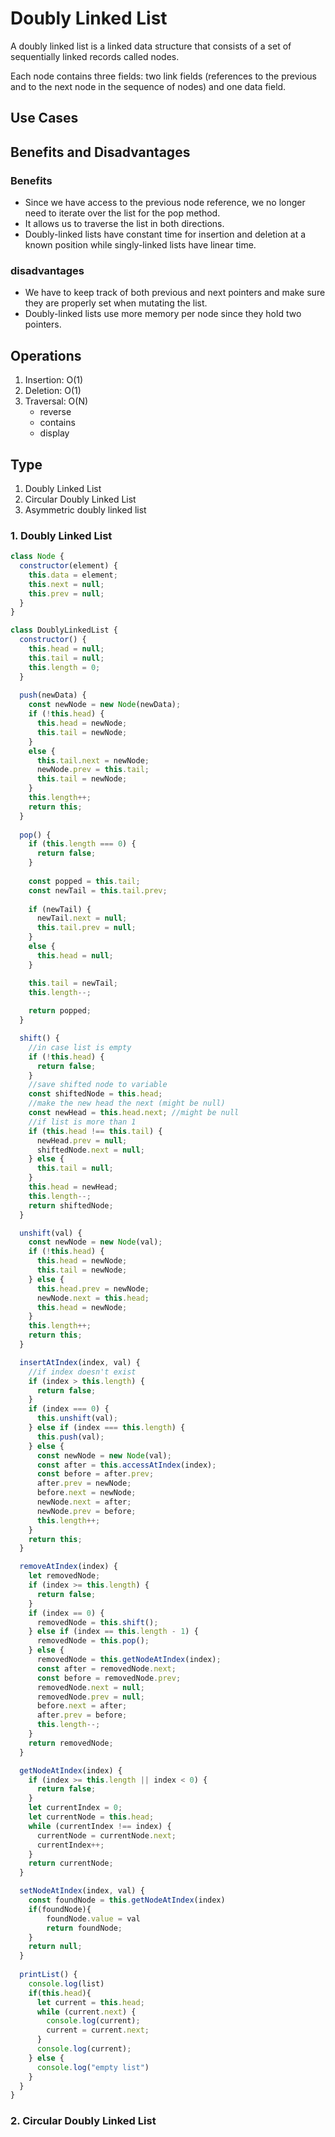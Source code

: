 # Doubly Linked List
A doubly linked list is a linked data structure that consists of a set of sequentially linked records called nodes.

Each node contains three fields: two link fields (references to the previous and to the next node in the sequence of nodes) and one data field.

## Use Cases

## Benefits and Disadvantages

### Benefits
- Since we have access to the previous node reference, we no longer need to iterate over the list for the pop method.
- It allows us to traverse the list in both directions.
- Doubly-linked lists have constant time for insertion and deletion at a known position while singly-linked lists have linear time.

### disadvantages
- We have to keep track of both previous and next pointers and make sure they are properly set when mutating the list.
- Doubly-linked lists use more memory per node since they hold two pointers.

## Operations
1. Insertion: O(1)
2. Deletion: O(1)
3. Traversal: O(N)
   - reverse
   - contains
   - display

## Type
1. Doubly Linked List
2. Circular Doubly Linked List
3. Asymmetric doubly linked list

### 1. Doubly Linked List
```javascript
class Node {
  constructor(element) {
    this.data = element;
    this.next = null;
    this.prev = null;
  }
}

class DoublyLinkedList {
  constructor() {
    this.head = null;
    this.tail = null;
    this.length = 0;
  }
 
  push(newData) {
    const newNode = new Node(newData);
    if (!this.head) {
      this.head = newNode;
      this.tail = newNode;
    }
    else {
      this.tail.next = newNode;
      newNode.prev = this.tail;
      this.tail = newNode;
    }
    this.length++;
    return this;
  }
  
  pop() {
    if (this.length === 0) {
      return false;
    } 
  
    const popped = this.tail;
    const newTail = this.tail.prev;
    
    if (newTail) {
      newTail.next = null;
      this.tail.prev = null;
    } 
    else {
      this.head = null;
    }

    this.tail = newTail;
    this.length--;
  
    return popped;
  }

  shift() {
    //in case list is empty
    if (!this.head) {
      return false;
    }
    //save shifted node to variable
    const shiftedNode = this.head;
    //make the new head the next (might be null)
    const newHead = this.head.next; //might be null
    //if list is more than 1
    if (this.head !== this.tail) {
      newHead.prev = null;
      shiftedNode.next = null;
    } else {
      this.tail = null;
    }
    this.head = newHead;
    this.length--;
    return shiftedNode;
  }

  unshift(val) {
    const newNode = new Node(val);
    if (!this.head) {
      this.head = newNode;
      this.tail = newNode;
    } else {
      this.head.prev = newNode;
      newNode.next = this.head;
      this.head = newNode;
    }
    this.length++;
    return this;
  }

  insertAtIndex(index, val) {
    //if index doesn't exist
    if (index > this.length) {
      return false;
    }
    if (index === 0) {
      this.unshift(val);
    } else if (index === this.length) {
      this.push(val);
    } else {
      const newNode = new Node(val);
      const after = this.accessAtIndex(index);
      const before = after.prev;
      after.prev = newNode;
      before.next = newNode;
      newNode.next = after;
      newNode.prev = before;
      this.length++;
    }
    return this;
  }

  removeAtIndex(index) {
    let removedNode;
    if (index >= this.length) {
      return false;
    }
    if (index == 0) {
      removedNode = this.shift();
    } else if (index == this.length - 1) {
      removedNode = this.pop();
    } else {
      removedNode = this.getNodeAtIndex(index);
      const after = removedNode.next;
      const before = removedNode.prev;
      removedNode.next = null;
      removedNode.prev = null;
      before.next = after;
      after.prev = before;
      this.length--;
    }
    return removedNode;
  }

  getNodeAtIndex(index) {
    if (index >= this.length || index < 0) {
      return false;
    }
    let currentIndex = 0;
    let currentNode = this.head;
    while (currentIndex !== index) {
      currentNode = currentNode.next;
      currentIndex++;
    }
    return currentNode;
  }

  setNodeAtIndex(index, val) {
    const foundNode = this.getNodeAtIndex(index)
    if(foundNode){
        foundNode.value = val
        return foundNode;
    }
    return null;
  }
  
  printList() {
    console.log(list)
    if(this.head){
      let current = this.head;
      while (current.next) {
        console.log(current);
        current = current.next;
      }
      console.log(current);
    } else {
      console.log("empty list")
    }
  }
}
```

### 2. Circular Doubly Linked List
```javascript

```
